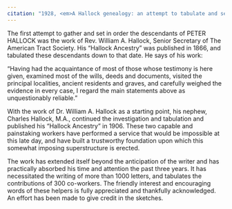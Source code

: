 ```yaml
---
citation: "1928, <em>A Hallock genealogy: an attempt to tabulate and set in order the numerous descendants of Peter Hallock, who landed at Southold, Long Island, New York about the year 1640 and settled at Aquebogue, near Mattituck</em> by Lucius Henry Hallock, p15, familysearch.org."
---
```


The first attempt to gather and set in order the descendants of PETER HALLOCK was the work of Rev. William A. Hallock, Senior Secretary of The American Tract Society. His “Hallock Ancestry” was published in 1866, and tabulated these descendants down to that date. He says of his work: 

“Having had the acquaintance of most of those whose testimony is here given, examined most of the wills, deeds and documents, visited the principal localities, ancient residents and graves, and carefully weighed the evidence in every case, I regard the main statements above as unquestionably reliable.” 

With the work of Dr. William A. Hallock as a starting point, his nephew, Charles Hallock, M.A., continued the investigation and tabulation and published his “Hallock Ancestry” in 1906. These two capable and painstaking workers have performed a service that would be impossible at this late day, and have built a trustworthy foundation upon which this somewhat imposing superstructure is erected. 

The work has extended itself beyond the anticipation of the writer and has practically absorbed his time and attention the past three years. It has necessitated the writing of more than 1000 letters, and tabulates the contributions of 300 co-workers. The friendly interest and encouraging words of these helpers is fully appreciated and thankfully acknowledged. An effort has been made to give credit in the sketches.


